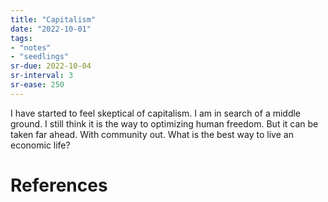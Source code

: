 ```yaml
---
title: "Capitalism"
date: "2022-10-01"
tags:
- "notes"
- "seedlings"
sr-due: 2022-10-04
sr-interval: 3
sr-ease: 250
---
```


I have started to feel skeptical of capitalism. I am in search of a middle ground. I still think it is the way to optimizing human freedom. But it can be taken far ahead. With community out. What is the best way to live an economic life?

# References